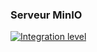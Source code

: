 ### Serveur MinIO
[![Integration level](https://dash.yunohost.org/integration/minio.svg)](https://dash.yunohost.org/appci/app/minio)